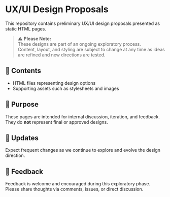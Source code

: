 # UX/UI Design Proposals

This repository contains preliminary UX/UI design proposals presented as static HTML pages.

> ⚠️ **Please Note:**  
> These designs are part of an ongoing exploratory process.  
> Content, layout, and styling are subject to change at any time as ideas are refined and new directions are tested.

## 📁 Contents

- HTML files representing design options
- Supporting assets such as stylesheets and images

## 🧪 Purpose

These pages are intended for internal discussion, iteration, and feedback.  
They do **not** represent final or approved designs.

## 🔄 Updates

Expect frequent changes as we continue to explore and evolve the design direction.

## 📣 Feedback

Feedback is welcome and encouraged during this exploratory phase.
Please share thoughts via comments, issues, or direct discussion.

